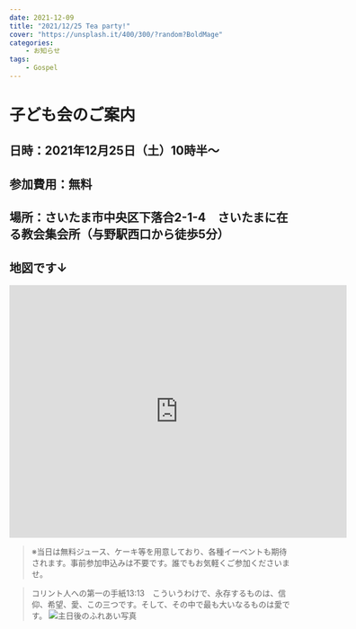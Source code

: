 ```yaml
---
date: 2021-12-09
title: "2021/12/25 Tea party!"
cover: "https://unsplash.it/400/300/?random?BoldMage"
categories: 
    - お知らせ
tags:
    - Gospel
---
```


# 子ども会のご案内

## 日時：2021年12月25日（土）10時半～
## 参加費用：無料
## 場所：さいたま市中央区下落合2-1-4　さいたまに在る教会集会所（与野駅西口から徒歩5分）

## 地図です↓
<iframe src="https://www.google.com/maps/embed?pb=!1m18!1m12!1m3!1d3232.667726105598!2d139.63412411562425!3d35.88165878014809!2m3!1f0!2f0!3f0!3m2!1i1024!2i768!4f13.1!3m3!1m2!1s0x6018c1a4c9dbae45%3A0xb95dc09f66deeea5!2z44CSMzM4LTAwMDIg5Z-8546J55yM44GV44GE44Gf44G-5biC5Lit5aSu5Yy65LiL6JC95ZCI77yS5LiB55uu77yR4oiS77yU!5e0!3m2!1sja!2sjp!4v1639018049392!5m2!1sja!2sjp" width="600" height="450" style="border:0;" allowfullscreen="" loading="lazy"></iframe>

>※当日は無料ジュース、ケーキ等を用意しており、各種イーベントも期待されます。事前参加申込みは不要です。誰でもお気軽くご参加くださいませ。

> コリント人への第一の手紙13:13　こういうわけで、永存するものは、信仰、希望、愛、この三つです。そして、その中で最も大いなるものは愛です。
![主日後のふれあい写真](https://lh3.googleusercontent.com/pw/AM-JKLVF1_gqXT2gL87HFDPl5Ib0IhDaSs9TLNa_vKNIYmidLA4jo6fL4IZ72bxjZT1xDXcI83ViuqsyK1bxrxIyxVOhFacdFtOj87iGRto-3l4x1TxFA1azjlyP7hdL2WHH0qd0i4Ux9jqenZFjkJUy-cKd=w1216-h912-no?authuser=1)